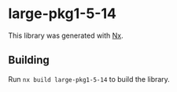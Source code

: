 # large-pkg1-5-14

This library was generated with [Nx](https://nx.dev).

## Building

Run `nx build large-pkg1-5-14` to build the library.
